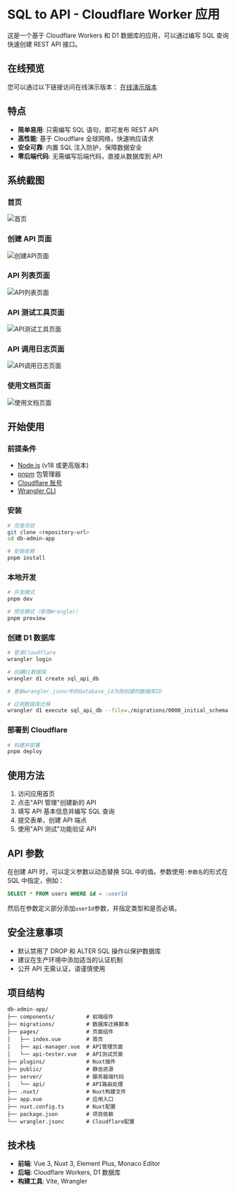 # SQL to API - Cloudflare Worker 应用

这是一个基于 Cloudflare Workers 和 D1 数据库的应用，可以通过编写 SQL 查询快速创建 REST API 接口。

## 在线预览

您可以通过以下链接访问在线演示版本：
[在线演示版本](https://123406.xyz)

## 特点

- **简单易用**: 只需编写 SQL 语句，即可发布 REST API
- **高性能**: 基于 Cloudflare 全球网络，快速响应请求
- **安全可靠**: 内置 SQL 注入防护，保障数据安全
- **零后端代码**: 无需编写后端代码，直接从数据库到 API

## 系统截图

### 首页

![首页](./images/首页.png)

### 创建 API 页面

![创建API页面](./images/创建API页面.png)

### API 列表页面

![API列表页面](./images/API列表页面.png)

### API 测试工具页面

![API测试工具页面](./images/API测试工具页面.png)

### API 调用日志页面

![API调用日志页面](./images/API调用日志页面.png)

### 使用文档页面

![使用文档页面](./images/使用文档页面.png)

## 开始使用

### 前提条件

- [Node.js](https://nodejs.org/) (v18 或更高版本)
- [pnpm](https://pnpm.io/) 包管理器
- [Cloudflare 账号](https://dash.cloudflare.com/sign-up)
- [Wrangler CLI](https://developers.cloudflare.com/workers/wrangler/install-and-update/)

### 安装

```bash
# 克隆项目
git clone <repository-url>
cd db-admin-app

# 安装依赖
pnpm install
```

### 本地开发

```bash
# 开发模式
pnpm dev

# 预览模式（使用Wrangler）
pnpm preview
```

### 创建 D1 数据库

```bash
# 登录Cloudflare
wrangler login

# 创建D1数据库
wrangler d1 create sql_api_db

# 更新wrangler.jsonc中的database_id为刚创建的数据库ID

# 应用数据库迁移
wrangler d1 execute sql_api_db --file=./migrations/0000_initial_schema.sql
```

### 部署到 Cloudflare

```bash
# 构建并部署
pnpm deploy
```

## 使用方法

1. 访问应用首页
2. 点击"API 管理"创建新的 API
3. 填写 API 基本信息并编写 SQL 查询
4. 提交表单，创建 API 端点
5. 使用"API 测试"功能验证 API

## API 参数

在创建 API 时，可以定义参数以动态替换 SQL 中的值。参数使用`:参数名`的形式在 SQL 中指定，例如：

```sql
SELECT * FROM users WHERE id = :userId
```

然后在参数定义部分添加`userId`参数，并指定类型和是否必填。

## 安全注意事项

- 默认禁用了 DROP 和 ALTER SQL 操作以保护数据库
- 建议在生产环境中添加适当的认证机制
- 公开 API 无需认证，请谨慎使用

## 项目结构

```
db-admin-app/
├── components/          # 前端组件
├── migrations/          # 数据库迁移脚本
├── pages/               # 页面组件
│   ├── index.vue        # 首页
│   ├── api-manager.vue  # API管理页面
│   └── api-tester.vue   # API测试页面
├── plugins/             # Nuxt插件
├── public/              # 静态资源
├── server/              # 服务器端代码
│   └── api/             # API路由处理
├── .nuxt/               # Nuxt构建文件
├── app.vue              # 应用入口
├── nuxt.config.ts       # Nuxt配置
├── package.json         # 项目依赖
└── wrangler.jsonc       # Cloudflare配置
```

## 技术栈

- **前端**: Vue 3, Nuxt 3, Element Plus, Monaco Editor
- **后端**: Cloudflare Workers, D1 数据库
- **构建工具**: Vite, Wrangler
